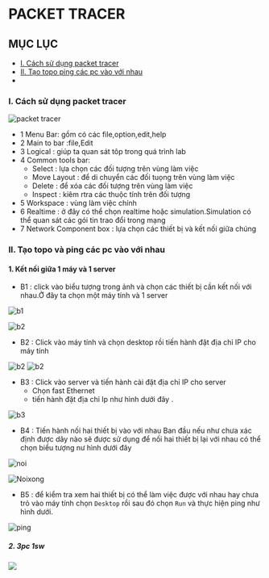 # PACKET TRACER
## MỤC LỤC 
- [I. Cách sử dụng packet tracer](#1)
- [II. Tạo topo ping các pc vào với nhau ](#2)
- 

<a name="1"></a>

### I. Cách sử dụng packet tracer

![packet tracer](../images/packettracer.jpg)
 
- 1 Menu Bar: gồm có các file,option,edit,help
- 2 Main to bar :file,Edit
- 3 Logical : giúp ta quan sát tôp trong quá trình lab
- 4 Common tools bar: 
    - Select : lựa chọn các đối tượng trên vùng làm việc 
    - Move Layout : để di chuyển các đối tuọng trên vùng làm việc
    - Delete : để xóa các đối tượng trên vùng làm việc 
    - Inspect : kiêm rtra các thuộc tính trên đối tượng
- 5 Workspace : vùng làm việc chính 
- 6 Realtime : ở đây có thể chọn realtime hoặc simulation.Simulation có thể quan sát các gói tin trao đổi trong mạng 
- 7 Network Component box : lựa chọn các thiết bị và kết nối giữa chúng 
 <a name="2"></a>

 ### II. Tạo topo và ping các pc vào với nhau 
 #### 1. Kết nối giữa 1 máy và 1 server

 - B1 : click vào biểu tượng trong ảnh và chọn các thiết bị cần kết nối với nhau.Ở đây ta chọn một máy tính và 1 server

 ![b1](../images/b1.jpg)

![b2](../images/b2.png)

 - B2 : Click vào máy tính và chọn desktop rồi tiến hành đặt địa chỉ IP cho máy tính 

![b2](../images/b3.png)
![b2](../images/b4.png)

- B3 : Click vào server và tiến hành cài đặt địa chỉ IP cho server 
    - Chọn fast Ethernet 
    - tiến hành đặt địa chỉ Ip như hình dưới đây .

![b3](../images/b5.png)

- B4 : Tiến hành nối hai thiết bị vào với nhau 
 Ban đầu nếu như chưa xác định được dây nào sẽ được sử dụng để nối hai thiết bị lại với nhau có thể chọn biểu tượng nư hình dưới đây 

![noi](../images/noi.png)

![Noixong](../images/noixong.png)

- B5 : để kiểm tra xem hai thiết bị có thể làm việc được với nhau hay chưa trỏ vào máy tính chọn `Desktop` rồi sau đó chọn `Run` và thực hiện ping như hình dưới.

![ping](../images/done.png)

##### 2. 3pc 1sw

![](../images/3pc_1sw.png)



